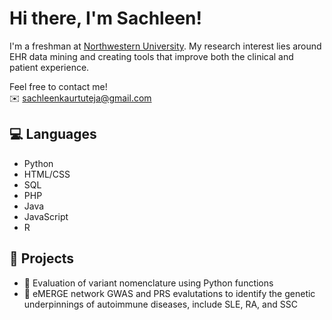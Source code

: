 # Hi there, I'm Sachleen! 

I'm a freshman at <a href = "https://www.northwestern.edu/">Northwestern University</a>. My research interest lies around EHR data mining and creating tools that improve both the clinical and patient experience. 

Feel free to contact me! <br>
✉️ sachleenkaurtuteja@gmail.com

## 💻 Languages
- Python
- HTML/CSS
- SQL
- PHP
- Java
- JavaScript
- R

## 💛 Projects
- 🧬 Evaluation of variant nomenclature using Python functions
- 🦠 eMERGE network GWAS and PRS evalutations to identify the genetic underpinnings of autoimmune diseases, include SLE, RA, and SSC

<!---
sachT19/sachT19 is a ✨ special ✨ repository because its `README.md` (this file) appears on your GitHub profile.
You can click the Preview link to take a look at your changes.
--->
